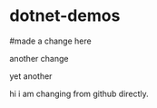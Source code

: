 # dotnet-demos

#made a change here

another change

yet another

hi i am changing from github directly.
